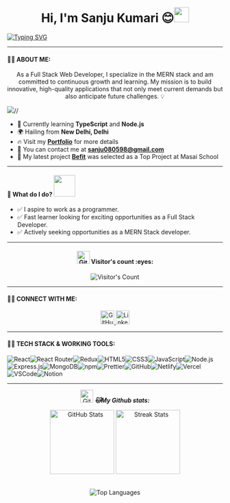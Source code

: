 <h1 align="center">Hi, I'm Sanju Kumari 😊<img src="https://raw.githubusercontent.com/sanjukumari-tech/sanjukumari-tech/main/photo.png" width="35"></h1>

<!-- Typing SVG -->
[![Typing SVG](https://readme-typing-svg.demolab.com?font=Fira+Code&weight=800&size=35&pause=1000&color=25DDF7&background=B3FFE500&center=true&vCenter=true&width=750&lines=Full+Stack+Web+Developer+👨🏻‍💻;1500%2B+Hours+of+Coding+Experience+⚡️;700%2B+DSA+Questions+Solved+💡)](https://git.io/typing-svg)
<hr>

#### 👨‍💻 ABOUT ME:
<p align="center">
As a Full Stack Web Developer, I specialize in the MERN stack and am committed to continuous growth and learning. My mission is to build innovative, high-quality applications that not only meet current demands but also anticipate future challenges. 💡
</p>
<img src="picture.png"/>//
<br/>

- 🌱 Currently learning **TypeScript** and **Node.js** 
- 🌍 Hailing from **New Delhi, Delhi**
- 🔥 Visit my [**Portfolio**](https://sanjukumari-portfolio-qyrw.vercel.app/) for more details
- 📧 You can contact me at [**sanju080598@gmail.com**](mailto:sanju080598@gmail.com)
- 🚀 My latest project [**Befit**](https://be-1fit.netlify.app/) was selected as a Top Project at Masai School

<hr>

#### 🚀 What do I do? <img src="https://media.giphy.com/media/XGma2iRIHTKkwqRkFl/giphy.gif" width="50">
- ✅ I aspire to work as a programmer.
- ✅ Fast learner looking for exciting opportunities as a Full Stack Developer.
- ✅ Actively seeking opportunities as a MERN Stack developer.

<hr>

<h4 align="center"><img src="https://media.giphy.com/media/W5eoZHPpUx9sapR0eu/giphy.gif" width="30px" alt="Git"/>&nbsp;Visitor's count :eyes:</h4>
<p align="center"><img src="https://profile-counter.glitch.me/{sanjukumari-tech}/count.svg" alt="Visitor's Count" /></p>
<hr>

#### 👨‍💻 CONNECT WITH ME:

<p align="center">
  <a href="https://github.com/sanjukumari-tech">
    <img src="https://img.icons8.com/nolan/64/github.png" width="32px" alt="GitHub"/>
  </a>
  <a href="https://www.linkedin.com/in/sanju-kumari-a73149264/" target="_blank">
    <img src="https://img.icons8.com/nolan/64/linkedin.png" width="32px" alt="LinkedIn"/>
  </a>
</p>

<hr>

#### 👨‍💻 TECH STACK & WORKING TOOLS:

<p align="center" style="display: flex; flex-wrap: wrap;">
  <img src="https://img.shields.io/badge/React-%2320232a.svg?style=for-the-badge&logo=react&logoColor=%2361DAFB" alt="React" />
  <img src="https://img.shields.io/badge/React_Router-CA4245?style=for-the-badge&logo=react-router&logoColor=white" alt="React Router" />
  <img src="https://img.shields.io/badge/Redux-%23593d88.svg?style=for-the-badge&logo=redux&logoColor=white" alt="Redux" />
  <img src="https://img.shields.io/badge/HTML5-E34F26?style=for-the-badge&logo=html5&logoColor=white" alt="HTML5" />
  <img src="https://img.shields.io/badge/CSS3-1572B6?style=for-the-badge&logo=css3&logoColor=white" alt="CSS3" />
  <img src="https://img.shields.io/badge/JavaScript-323330?style=for-the-badge&logo=javascript&logoColor=F7DF1E" alt="JavaScript" />
  <img src="https://img.shields.io/badge/Node.js-43853D?style=for-the-badge&logo=node.js&logoColor=white" alt="Node.js" />
  <img src="https://img.shields.io/badge/Express.js-404D59?style=for-the-badge&logo=express&logoColor=white" alt="Express.js" />
  <img src="https://img.shields.io/badge/MongoDB-4EA94B?style=for-the-badge&logo=mongodb&logoColor=white" alt="MongoDB" />
  <img src="https://img.shields.io/badge/npm-CB3837?style=for-the-badge&logo=npm&logoColor=white" alt="npm" />
  <img src="https://img.shields.io/badge/Prettier-1A2C34?style=for-the-badge&logo=prettier&logoColor=white" alt="Prettier" />
  <img src="https://img.shields.io/badge/GitHub-100000?style=for-the-badge&logo=github&logoColor=white" alt="GitHub" />
  <img src="https://img.shields.io/badge/Netlify-00C7B7?style=for-the-badge&logo=netlify&logoColor=white" alt="Netlify" />
  <img src="https://img.shields.io/badge/Vercel-000000?style=for-the-badge&logo=vercel&logoColor=white" alt="Vercel" />
  <img src="https://img.shields.io/badge/VSCode-0078D4?style=for-the-badge&logo=visual%20studio%20code&logoColor=white" alt="VSCode" />
  <img src="https://img.shields.io/badge/Notion-000000?style=for-the-badge&logo=notion&logoColor=white" alt="Notion" />
</p>

<hr>

<p align="center">
<img src="https://media.giphy.com/media/W5eoZHPpUx9sapR0eu/giphy.gif" width="30px" alt="Git"/>&nbsp;<i><b>🐱My Github stats:</b></i> 
</p>
<div align="center">
  <img src="https://github-readme-stats.vercel.app/api?username=sanjukumari-tech&count_private=true&theme=light" height="150" alt="GitHub Stats" />
  <img src="https://github-readme-streak-stats.herokuapp.com?user=sanjukumari-tech&theme=light&hide_border=true&border_radius=6.5&date_format=M%20j%5B%2C%20Y%5D" height="150" alt="Streak Stats" />
</div>

<br>
<p align="center">
  <img src="https://github-readme-stats.vercel.app/api/top-langs/?username=sanjukumari-tech&layout=compact&theme=light&hide_border=true" alt="Top Languages" />
</p>
